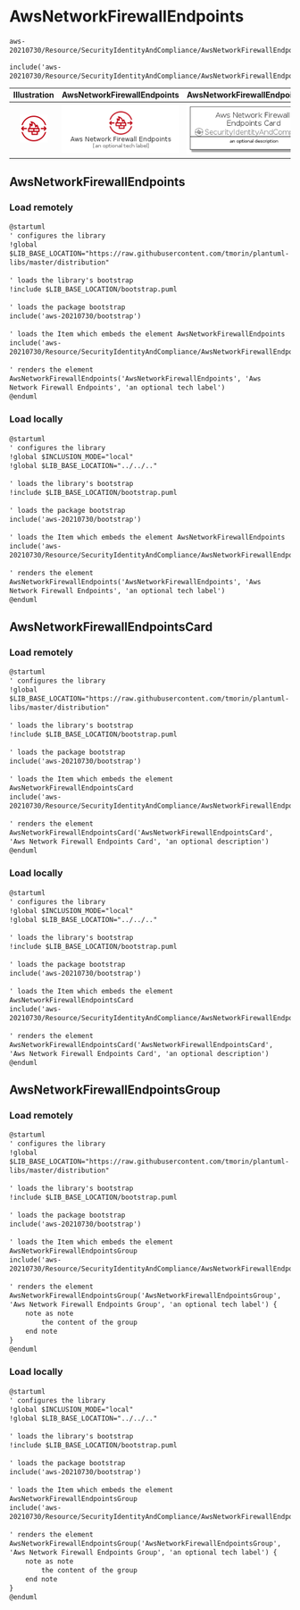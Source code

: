 # AwsNetworkFirewallEndpoints


```text
aws-20210730/Resource/SecurityIdentityAndCompliance/AwsNetworkFirewallEndpoints
```

```text
include('aws-20210730/Resource/SecurityIdentityAndCompliance/AwsNetworkFirewallEndpoints')
```



| Illustration | AwsNetworkFirewallEndpoints | AwsNetworkFirewallEndpointsCard | AwsNetworkFirewallEndpointsGroup |
| :---: | :---: | :---: | :---: |
| ![illustration for Illustration](../../../aws-20210730/Resource/SecurityIdentityAndCompliance/AwsNetworkFirewallEndpoints.png) | ![illustration for AwsNetworkFirewallEndpoints](../../../aws-20210730/Resource/SecurityIdentityAndCompliance/AwsNetworkFirewallEndpoints.Local.png) | ![illustration for AwsNetworkFirewallEndpointsCard](../../../aws-20210730/Resource/SecurityIdentityAndCompliance/AwsNetworkFirewallEndpointsCard.Local.png) | ![illustration for AwsNetworkFirewallEndpointsGroup](../../../aws-20210730/Resource/SecurityIdentityAndCompliance/AwsNetworkFirewallEndpointsGroup.Local.png) |




## AwsNetworkFirewallEndpoints

### Load remotely
```plantuml
@startuml
' configures the library
!global $LIB_BASE_LOCATION="https://raw.githubusercontent.com/tmorin/plantuml-libs/master/distribution"

' loads the library's bootstrap
!include $LIB_BASE_LOCATION/bootstrap.puml

' loads the package bootstrap
include('aws-20210730/bootstrap')

' loads the Item which embeds the element AwsNetworkFirewallEndpoints
include('aws-20210730/Resource/SecurityIdentityAndCompliance/AwsNetworkFirewallEndpoints')

' renders the element
AwsNetworkFirewallEndpoints('AwsNetworkFirewallEndpoints', 'Aws Network Firewall Endpoints', 'an optional tech label')
@enduml
```

### Load locally
```plantuml
@startuml
' configures the library
!global $INCLUSION_MODE="local"
!global $LIB_BASE_LOCATION="../../.."

' loads the library's bootstrap
!include $LIB_BASE_LOCATION/bootstrap.puml

' loads the package bootstrap
include('aws-20210730/bootstrap')

' loads the Item which embeds the element AwsNetworkFirewallEndpoints
include('aws-20210730/Resource/SecurityIdentityAndCompliance/AwsNetworkFirewallEndpoints')

' renders the element
AwsNetworkFirewallEndpoints('AwsNetworkFirewallEndpoints', 'Aws Network Firewall Endpoints', 'an optional tech label')
@enduml
```

## AwsNetworkFirewallEndpointsCard

### Load remotely
```plantuml
@startuml
' configures the library
!global $LIB_BASE_LOCATION="https://raw.githubusercontent.com/tmorin/plantuml-libs/master/distribution"

' loads the library's bootstrap
!include $LIB_BASE_LOCATION/bootstrap.puml

' loads the package bootstrap
include('aws-20210730/bootstrap')

' loads the Item which embeds the element AwsNetworkFirewallEndpointsCard
include('aws-20210730/Resource/SecurityIdentityAndCompliance/AwsNetworkFirewallEndpoints')

' renders the element
AwsNetworkFirewallEndpointsCard('AwsNetworkFirewallEndpointsCard', 'Aws Network Firewall Endpoints Card', 'an optional description')
@enduml
```

### Load locally
```plantuml
@startuml
' configures the library
!global $INCLUSION_MODE="local"
!global $LIB_BASE_LOCATION="../../.."

' loads the library's bootstrap
!include $LIB_BASE_LOCATION/bootstrap.puml

' loads the package bootstrap
include('aws-20210730/bootstrap')

' loads the Item which embeds the element AwsNetworkFirewallEndpointsCard
include('aws-20210730/Resource/SecurityIdentityAndCompliance/AwsNetworkFirewallEndpoints')

' renders the element
AwsNetworkFirewallEndpointsCard('AwsNetworkFirewallEndpointsCard', 'Aws Network Firewall Endpoints Card', 'an optional description')
@enduml
```

## AwsNetworkFirewallEndpointsGroup

### Load remotely
```plantuml
@startuml
' configures the library
!global $LIB_BASE_LOCATION="https://raw.githubusercontent.com/tmorin/plantuml-libs/master/distribution"

' loads the library's bootstrap
!include $LIB_BASE_LOCATION/bootstrap.puml

' loads the package bootstrap
include('aws-20210730/bootstrap')

' loads the Item which embeds the element AwsNetworkFirewallEndpointsGroup
include('aws-20210730/Resource/SecurityIdentityAndCompliance/AwsNetworkFirewallEndpoints')

' renders the element
AwsNetworkFirewallEndpointsGroup('AwsNetworkFirewallEndpointsGroup', 'Aws Network Firewall Endpoints Group', 'an optional tech label') {
    note as note
        the content of the group
    end note
}
@enduml
```

### Load locally
```plantuml
@startuml
' configures the library
!global $INCLUSION_MODE="local"
!global $LIB_BASE_LOCATION="../../.."

' loads the library's bootstrap
!include $LIB_BASE_LOCATION/bootstrap.puml

' loads the package bootstrap
include('aws-20210730/bootstrap')

' loads the Item which embeds the element AwsNetworkFirewallEndpointsGroup
include('aws-20210730/Resource/SecurityIdentityAndCompliance/AwsNetworkFirewallEndpoints')

' renders the element
AwsNetworkFirewallEndpointsGroup('AwsNetworkFirewallEndpointsGroup', 'Aws Network Firewall Endpoints Group', 'an optional tech label') {
    note as note
        the content of the group
    end note
}
@enduml
```

